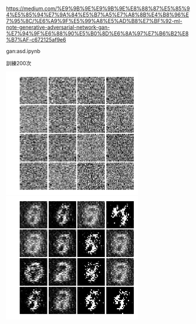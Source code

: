 https://medium.com/%E9%9B%9E%E9%9B%9E%E8%88%87%E5%85%94%E5%85%94%E7%9A%84%E5%B7%A5%E7%A8%8B%E4%B8%96%E7%95%8C/%E6%A9%9F%E5%99%A8%E5%AD%B8%E7%BF%92-ml-note-generative-adversarial-network-gan-%E7%94%9F%E6%88%90%E5%B0%8D%E6%8A%97%E7%B6%B2%E8%B7%AF-c672125af9e6


gan:asd.ipynb

訓練200次

![image](https://github.com/asd3200asd/homework/blob/master/000.png )
![image](https://github.com/asd3200asd/homework/blob/master/200.png)



